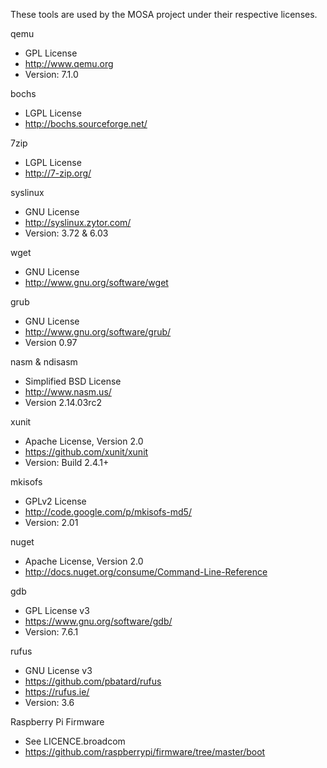 These tools are used by the MOSA project under their respective licenses.

qemu
- GPL License
- http://www.qemu.org
- Version: 7.1.0

bochs
- LGPL License
- http://bochs.sourceforge.net/

7zip
- LGPL License
- http://7-zip.org/

syslinux
- GNU License
- http://syslinux.zytor.com/
- Version: 3.72 & 6.03

wget
- GNU License
- http://www.gnu.org/software/wget

grub
- GNU License
- http://www.gnu.org/software/grub/
- Version 0.97

nasm & ndisasm
- Simplified BSD License
- http://www.nasm.us/
- Version 2.14.03rc2

xunit
- Apache License, Version 2.0
- https://github.com/xunit/xunit
- Version: Build 2.4.1+

mkisofs
- GPLv2 License
- http://code.google.com/p/mkisofs-md5/
- Version: 2.01

nuget
- Apache License, Version 2.0
- http://docs.nuget.org/consume/Command-Line-Reference

gdb
- GPL License v3
- https://www.gnu.org/software/gdb/
- Version: 7.6.1

rufus
- GNU License v3
- https://github.com/pbatard/rufus
- https://rufus.ie/
- Version: 3.6

Raspberry Pi Firmware
- See LICENCE.broadcom
- https://github.com/raspberrypi/firmware/tree/master/boot
